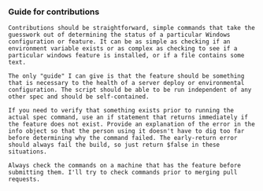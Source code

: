 ### Guide for contributions

	Contributions should be straightforward, simple commands that take the guesswork out of determining the status of a particular Windows configuration or feature. It can be as simple as checking if an environment variable exists or as complex as checking to see if a particular windows feature is installed, or if a file contains some text.
	
	The only "guide" I can give is that the feature should be something that is necessary to the health of a server deploy or environmental configuration. The script should be able to be run independent of any other spec and should be self-contained. 
	
	If you need to verify that something exists prior to running the actual spec command, use an if statement that returns immediately if the feature does not exist. Provide an explanation of the error in the info object so that the person using it doesn't have to dig too far before determining why the command failed. The early-return error should always fail the build, so just return $false in these situations.
	
	Always check the commands on a machine that has the feature before submitting them. I'll try to check commands prior to merging pull requests.